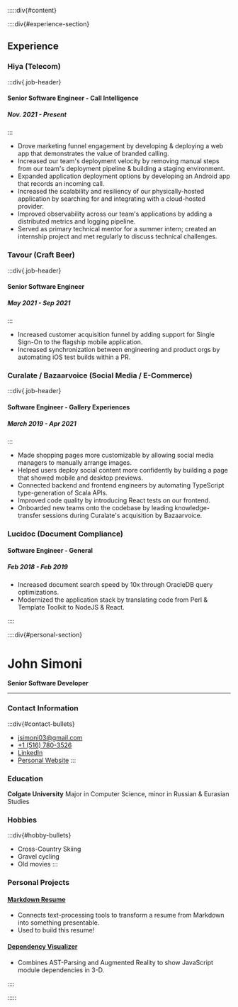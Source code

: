 :::::div{#content}

::::div{#experience-section}
## Experience 
### Hiya (Telecom)  
:::div{.job-header}
#### Senior Software Engineer - Call Intelligence 
##### Nov. 2021 - Present
:::
- Drove marketing funnel engagement by developing & deploying a web app that demonstrates the value of branded calling. 
- Increased our team's deployment velocity by removing manual steps from our team's deployment pipeline & building a staging environment.
- Expanded application deployment options by developing an Android app that records an incoming call.
- Increased the scalability and resiliency of our physically-hosted application by searching for and integrating with a cloud-hosted provider.
- Improved observability across our team's applications by adding a distributed metrics and logging pipeline.
- Served as primary technical mentor for a summer intern; created an internship project and met regularly to discuss technical challenges.

### Tavour (Craft Beer) 
:::div{.job-header}
#### Senior Software Engineer 
##### May 2021 - Sep 2021
:::
- Increased customer acquisition funnel by adding support for Single Sign-On to the flagship mobile application.
- Increased synchronization between engineering and product orgs by automating iOS test builds within a PR.

### Curalate / Bazaarvoice (Social Media / E-Commerce) 
:::div{.job-header}
#### Software Engineer - Gallery Experiences
##### March 2019 - Apr 2021
:::
- Made shopping pages more customizable by allowing social media managers to manually arrange images.
- Helped users deploy social content more confidently by building a page that showed mobile and desktop previews. 
- Connected backend and frontend engineers by automating TypeScript type-generation of Scala APIs.
- Improved code quality by introducing React tests on our frontend.
- Onboarded new teams onto the codebase by leading knowledge-transfer sessions during Curalate's acquisition by Bazaarvoice.

### Lucidoc (Document Compliance)
#### Software Engineer - General
##### Feb 2018 - Feb 2019
- Increased document search speed by 10x through OracleDB query optimizations.
- Modernized the application stack by translating code from Perl & Template Toolkit to NodeJS & React.

::::

::::div{#personal-section}
# John Simoni
**Senior Software Developer**

---

### Contact Information
:::div{#contact-bullets}
- [jsimoni03@gmail.com](mailto://jsimoni03@gmail.com)
- [+1 (516) 780-3526](tel://+15167803526)
- [LinkedIn](https://www.linkedin.com/in/johnsimoni/)
- [Personal Website](https://jsimoni42.github.io)
:::

### Education 
**Colgate University**
Major in Computer Science,
minor in Russian & Eurasian Studies

### Hobbies
:::div{#hobby-bullets}
- Cross-Country Skiing
- Gravel cycling
- Old movies
:::

### Personal Projects

#### [Markdown Resume](https://github.com/JSimoni42/resume)

- Connects text-processing tools to transform a resume from Markdown into something presentable.
- Used to build this resume!

#### [Dependency Visualizer](https://github.com/JSimoni42/dependency-visualizer)

- Combines AST-Parsing and Augmented Reality to show JavaScript module dependencies in 3-D.


::::

:::::
